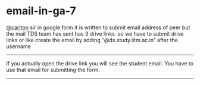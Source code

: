 # email-in-ga-7

[@carlton](/u/carlton) sir in google form it is written to submit email address of peer but the mail TDS team has sent has 3 drive links .so we have to submit drive links or like create the email by adding “@ds.study.iitm.ac.in” after the username

---

If you actually open the drive link you will see the student email. You have to use that email for submitting the form.

---

